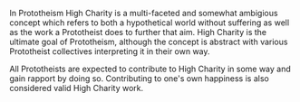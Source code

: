 In Prototheism High Charity is a multi-faceted and somewhat ambigious concept which refers to both a hypothetical world without suffering as well as the work a Prototheist does to further that aim.
High Charity is the ultimate goal of Prototheism, although the concept is abstract with various Prototheist collectives interpreting it in their own way.

All Prototheists are expected to contribute to High Charity in some way and gain rapport by doing so.
Contributing to one's own happiness is also considered valid High Charity work.
